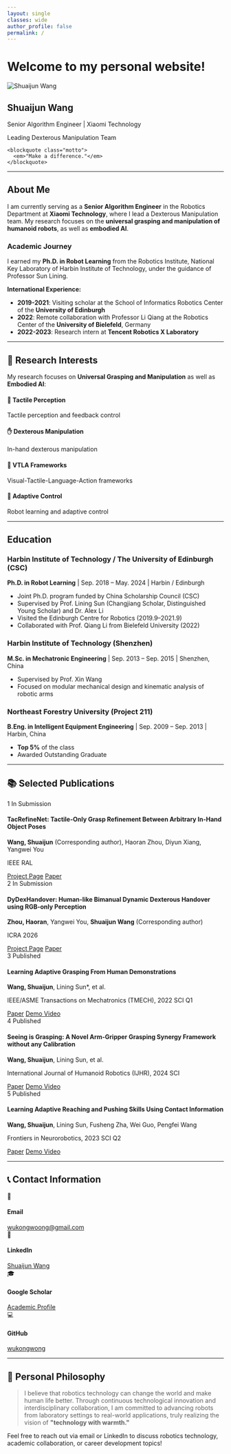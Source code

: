 ```yaml
---
layout: single
classes: wide
author_profile: false
permalink: /
---
```


# Welcome to my personal website!

<div class="intro-section">
  <img src="assets/images/bio-photo.jpg" alt="Shuaijun Wang" class="profile-photo">
  
  <div class="intro-text">
    <h2>Shuaijun Wang</h2>
    <p class="title">Senior Algorithm Engineer | Xiaomi Technology</p>
    <p class="subtitle">Leading Dexterous Manipulation Team</p>
    
    <blockquote class="motto">
      <em>"Make a difference."</em>
    </blockquote>
  </div>
</div>

---

## About Me

I am currently serving as a **Senior Algorithm Engineer** in the Robotics Department at **Xiaomi Technology**, where I lead a Dexterous Manipulation team. My research focuses on the **universal grasping and manipulation of humanoid robots**, as well as **embodied AI**.

### Academic Journey

I earned my **Ph.D. in Robot Learning** from the Robotics Institute, National Key Laboratory of Harbin Institute of Technology, under the guidance of Professor Sun Lining. 

**International Experience:**
- **2019-2021**: Visiting scholar at the School of Informatics Robotics Center of the **University of Edinburgh**
- **2022**: Remote collaboration with Professor Li Qiang at the Robotics Center of the **University of Bielefeld**, Germany
- **2022-2023**: Research intern at **Tencent Robotics X Laboratory**

---

## 🌟 Research Interests

My research focuses on **Universal Grasping and Manipulation** as well as **Embodied AI**:

<div class="research-grid">
  <div class="research-item">
    <h4>🤖 Tactile Perception</h4>
    <p>Tactile perception and feedback control</p>
  </div>
  <div class="research-item">
    <h4>✋ Dexterous Manipulation</h4>
    <p>In-hand dexterous manipulation</p>
  </div>
  <div class="research-item">
    <h4>🧠 VTLA Frameworks</h4>
    <p>Visual-Tactile-Language-Action frameworks</p>
  </div>
  <div class="research-item">
    <h4>🎯 Adaptive Control</h4>
    <p>Robot learning and adaptive control</p>
  </div>
</div>

---

## Education

### Harbin Institute of Technology / The University of Edinburgh (CSC)
**Ph.D. in Robot Learning** | Sep. 2018 – May. 2024 | Harbin / Edinburgh
- Joint Ph.D. program funded by China Scholarship Council (CSC)
- Supervised by Prof. Lining Sun (Changjiang Scholar, Distinguished Young Scholar) and Dr. Alex Li
- Visited the Edinburgh Centre for Robotics (2019.9–2021.9)
- Collaborated with Prof. Qiang Li from Bielefeld University (2022)

### Harbin Institute of Technology (Shenzhen)
**M.Sc. in Mechatronic Engineering** | Sep. 2013 – Sep. 2015 | Shenzhen, China
- Supervised by Prof. Xin Wang
- Focused on modular mechanical design and kinematic analysis of robotic arms

### Northeast Forestry University (Project 211)
**B.Eng. in Intelligent Equipment Engineering** | Sep. 2009 – Sep. 2013 | Harbin, China
- **Top 5%** of the class
- Awarded Outstanding Graduate

---

## 📚 Selected Publications

<div class="publications-section">
  <div class="publication-item featured">
    <div class="pub-header">
      <span class="pub-number">1</span>
      <span class="pub-status">In Submission</span>
    </div>
    <h4>TacRefineNet: Tactile-Only Grasp Refinement Between Arbitrary In-Hand Object Poses</h4>
    <p class="pub-authors"><strong>Wang, Shuaijun</strong> (Corresponding author), Haoran Zhou, Diyun Xiang, Yangwei You</p>
    <p class="pub-venue">IEEE RAL</p>
    <div class="pub-links">
      <a href="https://sites.google.com/view/tacrefinenet" class="btn-link">Project Page</a>
      <a href="https://arxiv.org/abs/2509.25746" class="btn-link">Paper</a>
    </div>
  </div>

  <div class="publication-item featured">
    <div class="pub-header">
      <span class="pub-number">2</span>
      <span class="pub-status">In Submission</span>
    </div>
    <h4>DyDexHandover: Human-like Bimanual Dynamic Dexterous Handover using RGB-only Perception</h4>
    <p class="pub-authors"><strong>Zhou, Haoran</strong>, Yangwei You, <strong>Shuaijun Wang</strong> (Corresponding author)</p>
    <p class="pub-venue">ICRA 2026</p>
    <div class="pub-links">
      <a href="https://sites.google.com/view/dydexhandover" class="btn-link">Project Page</a>
      <a href="https://arxiv.org/pdf/2509.17350" class="btn-link">Paper</a>
    </div>
  </div>

  <div class="publication-item">
    <div class="pub-header">
      <span class="pub-number">3</span>
      <span class="pub-status published">Published</span>
    </div>
    <h4>Learning Adaptive Grasping From Human Demonstrations</h4>
    <p class="pub-authors"><strong>Wang, Shuaijun</strong>, Lining Sun*, et al.</p>
    <p class="pub-venue">IEEE/ASME Transactions on Mechatronics (TMECH), 2022 <span class="impact">SCI Q1</span></p>
    <div class="pub-links">
      <a href="https://doi.org/10.1109/TMECH.2021.3132465" class="btn-link">Paper</a>
      <a href="https://www.youtube.com/watch?v=lEpPlS7Pg58" class="btn-link">Demo Video</a>
    </div>
  </div>

  <div class="publication-item">
    <div class="pub-header">
      <span class="pub-number">4</span>
      <span class="pub-status published">Published</span>
    </div>
    <h4>Seeing is Grasping: A Novel Arm-Gripper Grasping Synergy Framework without any Calibration</h4>
    <p class="pub-authors"><strong>Wang, Shuaijun</strong>, Lining Sun, et al.</p>
    <p class="pub-venue">International Journal of Humanoid Robotics (IJHR), 2024 <span class="impact">SCI</span></p>
    <div class="pub-links">
      <a href="https://doi.org/10.1142/S0219843623500330" class="btn-link">Paper</a>
      <a href="https://www.bilibili.com/video/BV1tg4y1b7Qe/" class="btn-link">Demo Video</a>
    </div>
  </div>

  <div class="publication-item">
    <div class="pub-header">
      <span class="pub-number">5</span>
      <span class="pub-status published">Published</span>
    </div>
    <h4>Learning Adaptive Reaching and Pushing Skills Using Contact Information</h4>
    <p class="pub-authors"><strong>Wang, Shuaijun</strong>, Lining Sun, Fusheng Zha, Wei Guo, Pengfei Wang</p>
    <p class="pub-venue">Frontiers in Neurorobotics, 2023 <span class="impact">SCI Q2</span></p>
    <div class="pub-links">
      <a href="https://doi.org/10.3389/fnbot.2023.1271607" class="btn-link">Paper</a>
      <a href="https://www.bilibili.com/video/BV1Tk4y1g7Fr/" class="btn-link">Demo Video</a>
    </div>
  </div>
</div>

---

## 📞 Contact Information

<div class="contact-grid">
  <div class="contact-item">
    <div class="contact-icon">📧</div>
    <div class="contact-details">
      <h4>Email</h4>
      <a href="mailto:wukongwoong@gmail.com">wukongwoong@gmail.com</a>
    </div>
  </div>
  
  <div class="contact-item">
    <div class="contact-icon">💼</div>
    <div class="contact-details">
      <h4>LinkedIn</h4>
      <a href="https://linkedin.com/in/shuaijun-wang-a3611710b/">Shuaijun Wang</a>
    </div>
  </div>
  
  <div class="contact-item">
    <div class="contact-icon">🎓</div>
    <div class="contact-details">
      <h4>Google Scholar</h4>
      <a href="https://scholar.google.com/citations?user=YOUR_SCHOLAR_ID">Academic Profile</a>
    </div>
  </div>
  
  <div class="contact-item">
    <div class="contact-icon">💻</div>
    <div class="contact-details">
      <h4>GitHub</h4>
      <a href="https://github.com/wukongwong">wukongwong</a>
    </div>
  </div>
</div>

---

## 💭 Personal Philosophy

<div class="philosophy-section">
  <blockquote class="philosophy-quote">
    <p>I believe that robotics technology can change the world and make human life better. Through continuous technological innovation and interdisciplinary collaboration, I am committed to advancing robots from laboratory settings to real-world applications, truly realizing the vision of <strong>"technology with warmth."</strong></p>
  </blockquote>
  
  <div class="call-to-action">
    <p>Feel free to reach out via email or LinkedIn to discuss robotics technology, academic collaboration, or career development topics!</p>
  </div>
</div>


